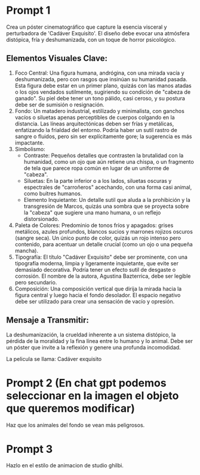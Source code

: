 # Prompt 1
Crea un póster cinematográfico que capture la esencia visceral y perturbadora de 'Cadáver Exquisito'. El diseño debe evocar una atmósfera distópica, fría y deshumanizada, con un toque de horror psicológico.

## Elementos Visuales Clave:
1. Foco Central: Una figura humana, andrógina, con una mirada vacía y deshumanizada, pero con rasgos que insinúan su humanidad pasada. Esta figura debe estar en un primer plano, quizás con las manos atadas o los ojos vendados sutilmente, sugiriendo su condición de "cabeza de ganado". Su piel debe tener un tono pálido, casi ceroso, y su postura debe ser de sumisión o resignación.
2. Fondo: Un matadero industrial, estilizado y minimalista, con ganchos vacíos o siluetas apenas perceptibles de cuerpos colgando en la distancia. Las líneas arquitectónicas deben ser frías y metálicas, enfatizando la frialdad del entorno. Podría haber un sutil rastro de sangre o fluidos, pero sin ser explícitamente gore; la sugerencia es más impactante.
3. Simbolismo:
    * Contraste: Pequeños detalles que contrasten la brutalidad con la humanidad, como un ojo que aún retiene una chispa, o un fragmento de tela que parece ropa común en lugar de un uniforme de "cabeza".
    * Siluetas: En la parte inferior o a los lados, siluetas oscuras y espectrales de "carroñeros" acechando, con una forma casi animal, como buitres humanos.
    * Elemento Inquietante: Un detalle sutil que aluda a la prohibición y la transgresión de Marcos, quizás una sombra que se proyecta sobre la "cabeza" que sugiere una mano humana, o un reflejo distorsionado.
4. Paleta de Colores: Predominio de tonos fríos y apagados: grises metálicos, azules profundos, blancos sucios y marrones rojizos oscuros (sangre seca). Un único punto de color, quizás un rojo intenso pero contenido, para acentuar un detalle crucial (como un ojo o una pequeña mancha).
5. Tipografía: El título "Cadáver Exquisito" debe ser prominente, con una tipografía moderna, limpia y ligeramente inquietante, que evite ser demasiado decorativa. Podría tener un efecto sutil de desgaste o corrosión. El nombre de la autora, Agustina Bazterrica, debe ser legible pero secundario.
6. Composición: Una composición vertical que dirija la mirada hacia la figura central y luego hacia el fondo desolador. El espacio negativo debe ser utilizado para crear una sensación de vacío y opresión.

## Mensaje a Transmitir: 
La deshumanización, la crueldad inherente a un sistema distópico, la pérdida de la moralidad y la fina línea entre lo humano y lo animal. Debe ser un póster que invite a la reflexión y genere una profunda incomodidad.

La pelicula se llama: Cadáver exquisito

# Prompt 2 (En chat gpt podemos seleccionar en la imagen el objeto que queremos modificar)
Haz que los animales del fondo se vean más peligrosos.

# Prompt 3
Hazlo en el estilo de animacion de studio ghilbi.